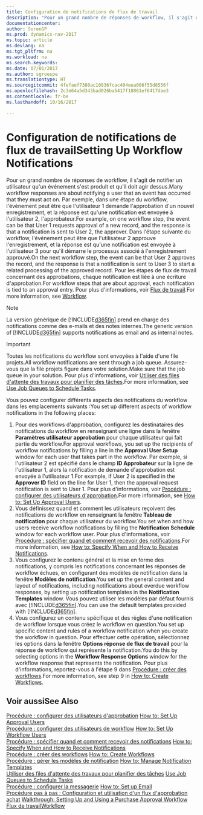 ```yaml
---
title: Configuration de notifications de flux de travail
description: "Pour un grand nombre de réponses de workflow, il s'agit de notifier un utilisateur qu'un événement s'est produit et qu'il doit agir dessus. Par exemple, dans une étape du workflow, l'événement peut être que l'utilisateur 1 demande l'approbation d'un nouvel enregistrement, et la réponse est qu'une notification est envoyée à l'utilisateur 2, l'approbateur. Dans l'étape suivante du workflow, l'événement peut être que l'utilisateur 2 approuve l'enregistrement, et la réponse est qu'une notification est envoyée à l'utilisateur 3 pour qu'il démarre le processus associé à l'enregistrement approuvé. Pour les étapes de flux de travail concernant des approbations, chaque notification est liée à une écriture d'approbation."
documentationcenter: 
author: SorenGP
ms.prod: dynamics-nav-2017
ms.topic: article
ms.devlang: na
ms.tgt_pltfrm: na
ms.workload: na
ms.search.keywords: 
ms.date: 07/01/2017
ms.author: sgroespe
ms.translationtype: HT
ms.sourcegitcommit: 4fefaef7380ac10836fcac404eea006f55d8556f
ms.openlocfilehash: 2c3e64a5d343bad026ba5417f18861ef6417dae3
ms.contentlocale: fr-be
ms.lasthandoff: 10/16/2017

---
```

# <a name="setting-up-workflow-notifications"></a><span data-ttu-id="e9d5d-106">Configuration de notifications de flux de travail</span><span class="sxs-lookup"><span data-stu-id="e9d5d-106">Setting Up Workflow Notifications</span></span>
<span data-ttu-id="e9d5d-107">Pour un grand nombre de réponses de workflow, il s'agit de notifier un utilisateur qu'un événement s'est produit et qu'il doit agir dessus.</span><span class="sxs-lookup"><span data-stu-id="e9d5d-107">Many workflow responses are about notifying a user that an event has occurred that they must act on.</span></span> <span data-ttu-id="e9d5d-108">Par exemple, dans une étape du workflow, l'événement peut être que l'utilisateur 1 demande l'approbation d'un nouvel enregistrement, et la réponse est qu'une notification est envoyée à l'utilisateur 2, l'approbateur.</span><span class="sxs-lookup"><span data-stu-id="e9d5d-108">For example, on one workflow step, the event can be that User 1 requests approval of a new record, and the response is that a notification is sent to User 2, the approver.</span></span> <span data-ttu-id="e9d5d-109">Dans l'étape suivante du workflow, l'événement peut être que l'utilisateur 2 approuve l'enregistrement, et la réponse est qu'une notification est envoyée à l'utilisateur 3 pour qu'il démarre le processus associé à l'enregistrement approuvé.</span><span class="sxs-lookup"><span data-stu-id="e9d5d-109">On the next workflow step, the event can be that User 2 approves the record, and the response is that a notification is sent to User 3 to start a related processing of the approved record.</span></span> <span data-ttu-id="e9d5d-110">Pour les étapes de flux de travail concernant des approbations, chaque notification est liée à une écriture d'approbation.</span><span class="sxs-lookup"><span data-stu-id="e9d5d-110">For workflow steps that are about approval, each notification is tied to an approval entry.</span></span> <span data-ttu-id="e9d5d-111">Pour plus d'informations, voir [Flux de travail](across-workflow.md).</span><span class="sxs-lookup"><span data-stu-id="e9d5d-111">For more information, see [Workflow](across-workflow.md).</span></span>  

> [!NOTE]  
>  <span data-ttu-id="e9d5d-112">La version générique de [!INCLUDE[d365fin](includes/d365fin_md.md)] prend en charge des notifications comme des e\-mails et des notes internes.</span><span class="sxs-lookup"><span data-stu-id="e9d5d-112">The generic version of [!INCLUDE[d365fin](includes/d365fin_md.md)] supports notifications as email and as internal notes.</span></span>  

> [!IMPORTANT]  
>  <span data-ttu-id="e9d5d-113">Toutes les notifications du workflow sont envoyées à l'aide d'une file projets.</span><span class="sxs-lookup"><span data-stu-id="e9d5d-113">All workflow notifications are sent through a job queue.</span></span> <span data-ttu-id="e9d5d-114">Assurez-vous que la file projets figure dans votre solution.</span><span class="sxs-lookup"><span data-stu-id="e9d5d-114">Make sure that the job queue in your solution.</span></span> <span data-ttu-id="e9d5d-115">Pour plus d'informations, voir [Utiliser des files d'attente des travaux pour planifier des tâches](admin-job-queues-schedule-tasks.md).</span><span class="sxs-lookup"><span data-stu-id="e9d5d-115">For more information, see [Use Job Queues to Schedule Tasks](admin-job-queues-schedule-tasks.md).</span></span>

<span data-ttu-id="e9d5d-116">Vous pouvez configurer différents aspects des notifications du workflow dans les emplacements suivants :</span><span class="sxs-lookup"><span data-stu-id="e9d5d-116">You set up different aspects of workflow notifications in the following places:</span></span>  

1.  <span data-ttu-id="e9d5d-117">Pour des workflows d'approbation, configurez les destinataires des notifications du workflow en renseignant une ligne dans la fenêtre **Paramètres utilisateur approbation** pour chaque utilisateur qui fait partie du workflow.</span><span class="sxs-lookup"><span data-stu-id="e9d5d-117">For approval workflows, you set up the recipients of workflow notifications by filling a line in the **Approval User Setup** window for each user that takes part in the workflow.</span></span> <span data-ttu-id="e9d5d-118">Par exemple, si l'utilisateur 2 est spécifié dans le champ **ID Approbateur** sur la ligne de l'utilisateur 1, alors la notification de demande d'approbation est envoyée à l'utilisateur 1.</span><span class="sxs-lookup"><span data-stu-id="e9d5d-118">For example, if User 2 is specified in the **Approver ID** field on the line for User 1, then the approval request notification is sent to User 1.</span></span> <span data-ttu-id="e9d5d-119">Pour plus d'informations, voir [Procédure : configurer des utilisateurs d'approbation](across-how-to-set-up-approval-users.md).</span><span class="sxs-lookup"><span data-stu-id="e9d5d-119">For more information, see [How to: Set Up Approval Users](across-how-to-set-up-approval-users.md).</span></span>  
2.  <span data-ttu-id="e9d5d-120">Vous définissez quand et comment les utilisateurs reçoivent des notifications de workflow en renseignant la fenêtre **Tableau de notification** pour chaque utilisateur du workflow.</span><span class="sxs-lookup"><span data-stu-id="e9d5d-120">You set when and how users receive workflow notifications by filling the **Notification Schedule** window for each workflow user.</span></span> <span data-ttu-id="e9d5d-121">Pour plus d'informations, voir [Procédure : spécifier quand et comment recevoir des notifications](across-how-to-specify-when-and-how-to-receive-notifications.md).</span><span class="sxs-lookup"><span data-stu-id="e9d5d-121">For more information, see [How to: Specify When and How to Receive Notifications](across-how-to-specify-when-and-how-to-receive-notifications.md).</span></span>  
3.  <span data-ttu-id="e9d5d-122">Vous configurez le contenu général et la mise en forme des notifications, y compris les notifications concernant les réponses de workflow échues, en configurant des modèles de notification dans la fenêtre **Modèles de notification**.</span><span class="sxs-lookup"><span data-stu-id="e9d5d-122">You set up the general content and layout of notifications, including notifications about overdue workflow responses, by setting up notification templates in the **Notification Templates** window.</span></span> <span data-ttu-id="e9d5d-123">Vous pouvez utiliser les modèles par défaut fournis avec [!INCLUDE[d365fin](includes/d365fin_md.md)].</span><span class="sxs-lookup"><span data-stu-id="e9d5d-123">You can use the default templates provided with [!INCLUDE[d365fin](includes/d365fin_md.md)].</span></span>  
4.  <span data-ttu-id="e9d5d-124">Vous configurez un contenu spécifique et des règles d'une notification de workflow lorsque vous créez le workflow en question.</span><span class="sxs-lookup"><span data-stu-id="e9d5d-124">You set up specific content and rules of a workflow notification when you create the workflow in question.</span></span> <span data-ttu-id="e9d5d-125">Pour effectuer cette opération, sélectionnez les options dans la fenêtre **Options réponse de flux de travail** pour la réponse de workflow qui représente la notification.</span><span class="sxs-lookup"><span data-stu-id="e9d5d-125">You do this by selecting options in the **Workflow Response Options** window for the workflow response that represents the notification.</span></span> <span data-ttu-id="e9d5d-126">Pour plus d'informations, reportez-vous à l'étape 9 dans [Procédure : créer des workflows](across-how-to-create-workflows.md).</span><span class="sxs-lookup"><span data-stu-id="e9d5d-126">For more information, see step 9 in [How to: Create Workflows](across-how-to-create-workflows.md).</span></span>  

## <a name="see-also"></a><span data-ttu-id="e9d5d-127">Voir aussi</span><span class="sxs-lookup"><span data-stu-id="e9d5d-127">See Also</span></span>  
 <span data-ttu-id="e9d5d-128">[Procédure : configurer des utilisateurs d'approbation](across-how-to-set-up-approval-users.md) </span><span class="sxs-lookup"><span data-stu-id="e9d5d-128">[How to: Set Up Approval Users](across-how-to-set-up-approval-users.md) </span></span>  
 <span data-ttu-id="e9d5d-129">[Procédure : configurer des utilisateurs de workflow](across-how-to-set-up-workflow-users.md) </span><span class="sxs-lookup"><span data-stu-id="e9d5d-129">[How to: Set Up Workflow Users](across-how-to-set-up-workflow-users.md) </span></span>  
 <span data-ttu-id="e9d5d-130">[Procédure : spécifier quand et comment recevoir des notifications](across-how-to-specify-when-and-how-to-receive-notifications.md) </span><span class="sxs-lookup"><span data-stu-id="e9d5d-130">[How to: Specify When and How to Receive Notifications](across-how-to-specify-when-and-how-to-receive-notifications.md) </span></span>  
 <span data-ttu-id="e9d5d-131">[Procédure : créer des workflows](across-how-to-create-workflows.md) </span><span class="sxs-lookup"><span data-stu-id="e9d5d-131">[How to: Create Workflows](across-how-to-create-workflows.md) </span></span>  
 <span data-ttu-id="e9d5d-132">[Procédure : gérer les modèles de notification](across-how-to-manage-notification-templates.md) </span><span class="sxs-lookup"><span data-stu-id="e9d5d-132">[How to: Manage Notification Templates](across-how-to-manage-notification-templates.md) </span></span>  
 <span data-ttu-id="e9d5d-133">[Utiliser des files d'attente des travaux pour planifier des tâches](admin-job-queues-schedule-tasks.md) </span><span class="sxs-lookup"><span data-stu-id="e9d5d-133">[Use Job Queues to Schedule Tasks](admin-job-queues-schedule-tasks.md) </span></span>  
 <span data-ttu-id="e9d5d-134">[Procédure : configurer la messagerie](madeira-how-setup-email.md) </span><span class="sxs-lookup"><span data-stu-id="e9d5d-134">[How to: Set up Email](madeira-how-setup-email.md) </span></span>  
 <span data-ttu-id="e9d5d-135">[Procédure pas à pas : Configuration et utilisation d'un flux d'approbation achat](walkthrough-setting-up-and-using-a-purchase-approval-workflow.md) </span><span class="sxs-lookup"><span data-stu-id="e9d5d-135">[Walkthrough: Setting Up and Using a Purchase Approval Workflow](walkthrough-setting-up-and-using-a-purchase-approval-workflow.md) </span></span>  
 [<span data-ttu-id="e9d5d-136">Flux de travail</span><span class="sxs-lookup"><span data-stu-id="e9d5d-136">Workflow</span></span>](across-workflow.md)   

